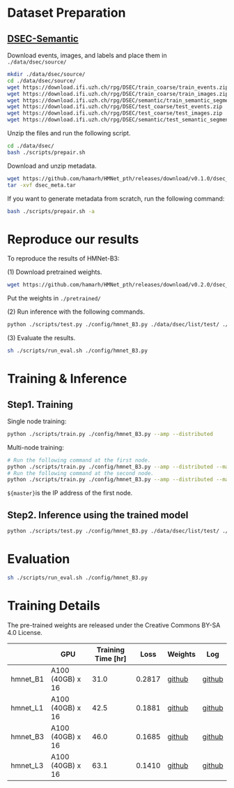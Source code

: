 # Dataset Preparation

## [DSEC-Semantic](https://dsec.ifi.uzh.ch/dsec-semantic/)

Download events, images, and labels and place them in `./data/dsec/source/`

```bash
mkdir ./data/dsec/source/
cd ./data/dsec/source/
wget https://download.ifi.uzh.ch/rpg/DSEC/train_coarse/train_events.zip
wget https://download.ifi.uzh.ch/rpg/DSEC/train_coarse/train_images.zip
wget https://download.ifi.uzh.ch/rpg/DSEC/semantic/train_semantic_segmentation.zip
wget https://download.ifi.uzh.ch/rpg/DSEC/test_coarse/test_events.zip
wget https://download.ifi.uzh.ch/rpg/DSEC/test_coarse/test_images.zip
wget https://download.ifi.uzh.ch/rpg/DSEC/semantic/test_semantic_segmentation.zip
```

Unzip the files and run the following script.

```bash
cd ./data/dsec/
bash ./scripts/prepair.sh
```

Download and unzip metadata.

```bash
wget https://github.com/hamarh/HMNet_pth/releases/download/v0.1.0/dsec_meta.tar
tar -xvf dsec_meta.tar
```

If you want to generate metadata from scratch, run the following command:

```bash
bash ./scripts/prepair.sh -a
```

# Reproduce our results

To reproduce the results of HMNet-B3:

(1) Download pretrained weights.

```bash
wget https://github.com/hamarh/HMNet_pth/releases/download/v0.2.0/dsec_hmnet_B3.pth
```
Put the weights in `./pretrained/`

(2) Run inference with the following commands.

```bash
python ./scripts/test.py ./config/hmnet_B3.py ./data/dsec/list/test/ ./data/dsec/ --speed_test --fast --pretrained ./pretrained/dsec_hmnet_B3.pth
```

(3) Evaluate the results.

```bash
sh ./scripts/run_eval.sh ./config/hmnet_B3.py
```

# Training & Inference

## Step1. Training

Single node training:

```bash
python ./scripts/train.py ./config/hmnet_B3.py --amp --distributed
```

Multi-node training:

```bash
# Run the following command at the first node.
python ./scripts/train.py ./config/hmnet_B3.py --amp --distributed --master ${master} --node 1/2
# Run the following command at the second node.
python ./scripts/train.py ./config/hmnet_B3.py --amp --distributed --master ${master} --node 2/2
```

`${master}`is the IP address of the first node.

## Step2. Inference using the trained model

```bash
python ./scripts/test.py ./config/hmnet_B3.py ./data/dsec/list/test/ ./data/dsec/ --fast --speed_test
```

# Evaluation

```bash
sh ./scripts/run_eval.sh ./config/hmnet_B3.py
```

# Training Details

The pre-trained weights are released under the Creative Commons BY-SA 4.0 License.

|  | GPU | Training Time [hr] | Loss | Weights | Log |
| --- | --- | --- | --- | --- | --- |
| hmnet_B1 | A100 (40GB) x 16 | 31.0 | 0.2817 | [github](https://github.com/hamarh/HMNet_pth/releases/download/v0.2.0/dsec_hmnet_B1.pth) | [github](https://github.com/hamarh/HMNet_pth/releases/download/v0.1.0/dsec_hmnet_B1.csv) |
| hmnet_L1 | A100 (40GB) x 16 | 42.5 | 0.1881 | [github](https://github.com/hamarh/HMNet_pth/releases/download/v0.2.0/dsec_hmnet_L1.pth) | [github](https://github.com/hamarh/HMNet_pth/releases/download/v0.1.0/dsec_hmnet_L1.csv) |
| hmnet_B3 | A100 (40GB) x 16 | 46.0 | 0.1685 | [github](https://github.com/hamarh/HMNet_pth/releases/download/v0.2.0/dsec_hmnet_B3.pth) | [github](https://github.com/hamarh/HMNet_pth/releases/download/v0.1.0/dsec_hmnet_B3.csv) |
| hmnet_L3 | A100 (40GB) x 16 | 63.1 | 0.1410 | [github](https://github.com/hamarh/HMNet_pth/releases/download/v0.2.0/dsec_hmnet_L3.pth) | [github](https://github.com/hamarh/HMNet_pth/releases/download/v0.1.0/dsec_hmnet_L3.csv) |
